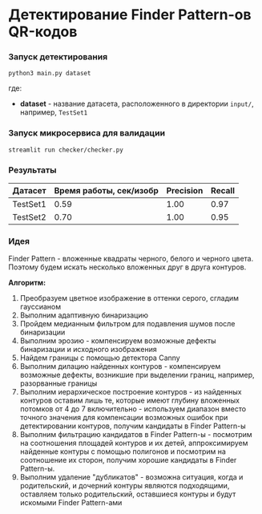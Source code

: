 # Детектирование Finder Pattern-ов QR-кодов

### Запуск детектирования

`python3 main.py dataset`

где:
- **dataset** - название датасета, расположенного в директории `input/`, например, `TestSet1`

### Запуск микросервиса для валидации

`streamlit run checker/checker.py`

### Результаты

| Датасет |  Время работы, сек/изобр | Precision | Recall |  
| ------ | ------ | ----- | ------ |
| TestSet1 | 0.59 | 1.00 | 0.97 |
| TestSet2 | 0.70 | 1.00 | 0.95 |

### Идея

Finder Pattern - вложенные квадраты черного, белого и черного цвета. Поэтому будем искать несколько вложенных друг в друга контуров.

**Алгоритм:**
1. Преобразуем цветное изображение в оттенки серого, сгладим гауссианом
2. Выполним адаптивную бинаризацию
3. Пройдем медианным фильтром для подавления шумов после бинаризации
4. Выполним эрозию - компенсируем возможные дефекты бинаризации и исходного изображения
5. Найдем границы с помощью детектора Canny
6. Выполним дилацию найденных контуров - компенсируем возможные дефекты, возникшие при выделении границ, например, разорванные границы
7. Выполним иерархическое построение контуров - из найденных контуров оставим лишь те, которые имеют глубину вложенных потомков от 4 до 7 включительно - используем диапазон вместо точного значения для компенсации возможных ошибок при детектировании контуров, получим кандидаты в Finder Pattern-ы
8. Выполним фильтрацию кандидатов в Finder Pattern-ы - посмотрим на соотношения площадей контуров и их детей, аппроксимируем найденные контуры с помощью полигонов и посмотрим на соотношение их сторон, получим хорошие кандидаты в Finder Pattern-ы.
9. Выполним удаление "дубликатов" - возможна ситуация, когда и родительский, и дочерний контуры являются подходящими, оставляем только родительский, оставшиеся контуры и будут искомыми Finder Pattern-ами

